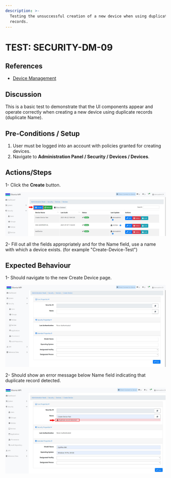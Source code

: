 ```yaml
---
description: >-
  Testing the unsuccessful creation of a new device when using duplicate
  records.
---
```


# TEST: SECURITY-DM-09

## References

* [Device Management](../../../../../../../operations-1/system-administration/security-administration/device-management.md)

## Discussion

This is a basic test to demonstrate that the UI components appear and operate correctly when creating a new device using duplicate records (duplicate Name).



## **Pre-Conditions / Setup**

1. User must be logged into an account with policies granted for creating devices.
2. Navigate to **Administration Panel / Security / Devices / Devices**.

## Actions/Steps

1- Click the **Create** button.

![](<../../../../../../../.gitbook/assets/1 (12).jpg>)

2- Fill out all the fields appropriately and for the Name field, use a name with which a device exists. (for example "Create-Device-Test")

## Expected Behaviour

1- Should navigate to the new Create Device page.

![](<../../../../../../../.gitbook/assets/2 (6).jpg>)

2- Should show an error message below Name field indicating that duplicate record detected.

![](<../../../../../../../.gitbook/assets/5 (3).jpg>)

